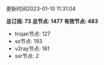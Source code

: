 更新时间2023-01-10 11:31:04

**总订阅: 73**
**总节点: 1477**
**有效节点: 483**
- trojan节点: 127
- ss节点: 193
- v2ray节点: 161
- ssr节点: 2

